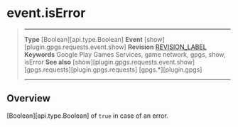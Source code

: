 # event.isError

> --------------------- ------------------------------------------------------------------------------------------
> __Type__              [Boolean][api.type.Boolean]
> __Event__             [show][plugin.gpgs.requests.event.show]
> __Revision__          [REVISION_LABEL](REVISION_URL)
> __Keywords__          Google Play Games Services, game network, gpgs, show, isError
> __See also__          [show][plugin.gpgs.requests.event.show]
>						[gpgs.requests][plugin.gpgs.requests]
>                       [gpgs.*][plugin.gpgs]
> --------------------- ------------------------------------------------------------------------------------------

## Overview

[Boolean][api.type.Boolean] of `true` in case of an error.